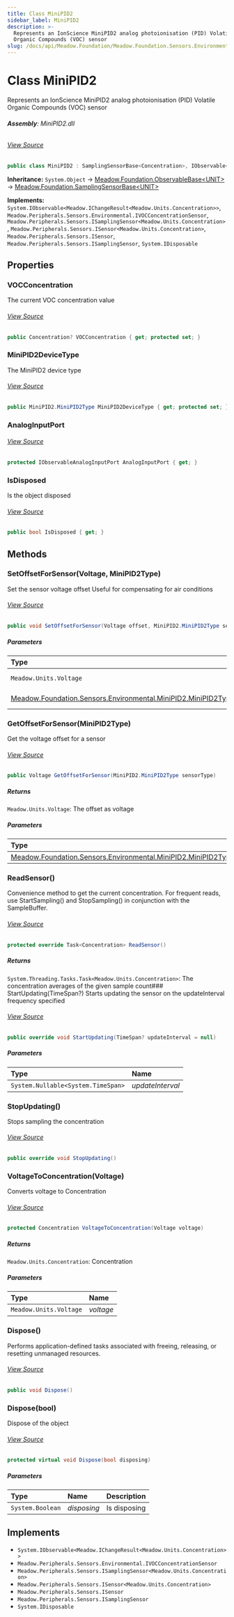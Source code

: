 ```yaml
---
title: Class MiniPID2
sidebar_label: MiniPID2
description: >-
  Represents an IonScience MiniPID2 analog photoionisation (PID) Volatile
  Organic Compounds (VOC) sensor
slug: /docs/api/Meadow.Foundation/Meadow.Foundation.Sensors.Environmental/MiniPID2
---
```

# Class MiniPID2
Represents an IonScience MiniPID2 analog photoionisation (PID) Volatile Organic Compounds (VOC) sensor

###### **Assembly**: MiniPID2.dll
###### [View Source](https://github.com/WildernessLabs/Meadow.Foundation.git/blob/develop/Source/Meadow.Foundation.Peripherals/Sensors.Environmental.MiniPID2/Driver/MiniPID2.Enums.cs#L3)
```csharp title="Declaration"
public class MiniPID2 : SamplingSensorBase<Concentration>, IObservable<IChangeResult<Concentration>>, IVOCConcentrationSensor, ISamplingSensor<Concentration>, ISensor<Concentration>, ISensor, ISamplingSensor, IDisposable
```
**Inheritance:** `System.Object` -> [Meadow.Foundation.ObservableBase&lt;UNIT&gt;](../Meadow.Foundation/ObservableBase`UNIT`) -> [Meadow.Foundation.SamplingSensorBase&lt;UNIT&gt;](../Meadow.Foundation/SamplingSensorBase`UNIT`)

**Implements:**  
`System.IObservable<Meadow.IChangeResult<Meadow.Units.Concentration>>`, `Meadow.Peripherals.Sensors.Environmental.IVOCConcentrationSensor`, `Meadow.Peripherals.Sensors.ISamplingSensor<Meadow.Units.Concentration>`, `Meadow.Peripherals.Sensors.ISensor<Meadow.Units.Concentration>`, `Meadow.Peripherals.Sensors.ISensor`, `Meadow.Peripherals.Sensors.ISamplingSensor`, `System.IDisposable`

## Properties
### VOCConcentration
The current VOC concentration value
###### [View Source](https://github.com/WildernessLabs/Meadow.Foundation.git/blob/develop/Source/Meadow.Foundation.Peripherals/Sensors.Environmental.MiniPID2/Driver/MiniPID2.cs#L17)
```csharp title="Declaration"
public Concentration? VOCConcentration { get; protected set; }
```
### MiniPID2DeviceType
The MiniPID2 device type
###### [View Source](https://github.com/WildernessLabs/Meadow.Foundation.git/blob/develop/Source/Meadow.Foundation.Peripherals/Sensors.Environmental.MiniPID2/Driver/MiniPID2.cs#L22)
```csharp title="Declaration"
public MiniPID2.MiniPID2Type MiniPID2DeviceType { get; protected set; }
```
### AnalogInputPort

###### [View Source](https://github.com/WildernessLabs/Meadow.Foundation.git/blob/develop/Source/Meadow.Foundation.Peripherals/Sensors.Environmental.MiniPID2/Driver/MiniPID2.cs#L27)
```csharp title="Declaration"
protected IObservableAnalogInputPort AnalogInputPort { get; }
```
### IsDisposed
Is the object disposed
###### [View Source](https://github.com/WildernessLabs/Meadow.Foundation.git/blob/develop/Source/Meadow.Foundation.Peripherals/Sensors.Environmental.MiniPID2/Driver/MiniPID2.cs#L32)
```csharp title="Declaration"
public bool IsDisposed { get; }
```
## Methods
### SetOffsetForSensor(Voltage, MiniPID2Type)
Set the sensor voltage offset 
Useful for compensating for air conditions
###### [View Source](https://github.com/WildernessLabs/Meadow.Foundation.git/blob/develop/Source/Meadow.Foundation.Peripherals/Sensors.Environmental.MiniPID2/Driver/MiniPID2.cs#L78)
```csharp title="Declaration"
public void SetOffsetForSensor(Voltage offset, MiniPID2.MiniPID2Type sensorType)
```

##### Parameters

| Type | Name | Description |
|:--- |:--- |:--- |
| `Meadow.Units.Voltage` | *offset* | Offset voltage |
| [Meadow.Foundation.Sensors.Environmental.MiniPID2.MiniPID2Type](../Meadow.Foundation.Sensors.Environmental/MiniPID2.MiniPID2Type) | *sensorType* | The sensor to change |

### GetOffsetForSensor(MiniPID2Type)
Get the voltage offset for a sensor
###### [View Source](https://github.com/WildernessLabs/Meadow.Foundation.git/blob/develop/Source/Meadow.Foundation.Peripherals/Sensors.Environmental.MiniPID2/Driver/MiniPID2.cs#L88)
```csharp title="Declaration"
public Voltage GetOffsetForSensor(MiniPID2.MiniPID2Type sensorType)
```

##### Returns

`Meadow.Units.Voltage`: The offset as voltage
##### Parameters

| Type | Name | Description |
|:--- |:--- |:--- |
| [Meadow.Foundation.Sensors.Environmental.MiniPID2.MiniPID2Type](../Meadow.Foundation.Sensors.Environmental/MiniPID2.MiniPID2Type) | *sensorType* | The sensor |

### ReadSensor()
Convenience method to get the current concentration. For frequent reads, use
StartSampling() and StopSampling() in conjunction with the SampleBuffer.
###### [View Source](https://github.com/WildernessLabs/Meadow.Foundation.git/blob/develop/Source/Meadow.Foundation.Peripherals/Sensors.Environmental.MiniPID2/Driver/MiniPID2.cs#L135)
```csharp title="Declaration"
protected override Task<Concentration> ReadSensor()
```

##### Returns

`System.Threading.Tasks.Task<Meadow.Units.Concentration>`: The concentration averages of the given sample count### StartUpdating(TimeSpan?)
Starts updating the sensor on the updateInterval frequency specified
###### [View Source](https://github.com/WildernessLabs/Meadow.Foundation.git/blob/develop/Source/Meadow.Foundation.Peripherals/Sensors.Environmental.MiniPID2/Driver/MiniPID2.cs#L146)
```csharp title="Declaration"
public override void StartUpdating(TimeSpan? updateInterval = null)
```

##### Parameters

| Type | Name |
|:--- |:--- |
| `System.Nullable<System.TimeSpan>` | *updateInterval* |

### StopUpdating()
Stops sampling the concentration
###### [View Source](https://github.com/WildernessLabs/Meadow.Foundation.git/blob/develop/Source/Meadow.Foundation.Peripherals/Sensors.Environmental.MiniPID2/Driver/MiniPID2.cs#L159)
```csharp title="Declaration"
public override void StopUpdating()
```
### VoltageToConcentration(Voltage)
Converts voltage to Concentration
###### [View Source](https://github.com/WildernessLabs/Meadow.Foundation.git/blob/develop/Source/Meadow.Foundation.Peripherals/Sensors.Environmental.MiniPID2/Driver/MiniPID2.cs#L174)
```csharp title="Declaration"
protected Concentration VoltageToConcentration(Voltage voltage)
```

##### Returns

`Meadow.Units.Concentration`: Concentration
##### Parameters

| Type | Name |
|:--- |:--- |
| `Meadow.Units.Voltage` | *voltage* |

### Dispose()
Performs application-defined tasks associated with freeing, releasing, or resetting unmanaged resources.
###### [View Source](https://github.com/WildernessLabs/Meadow.Foundation.git/blob/develop/Source/Meadow.Foundation.Peripherals/Sensors.Environmental.MiniPID2/Driver/MiniPID2.cs#L214)
```csharp title="Declaration"
public void Dispose()
```
### Dispose(bool)
Dispose of the object
###### [View Source](https://github.com/WildernessLabs/Meadow.Foundation.git/blob/develop/Source/Meadow.Foundation.Peripherals/Sensors.Environmental.MiniPID2/Driver/MiniPID2.cs#L224)
```csharp title="Declaration"
protected virtual void Dispose(bool disposing)
```

##### Parameters

| Type | Name | Description |
|:--- |:--- |:--- |
| `System.Boolean` | *disposing* | Is disposing |


## Implements

* `System.IObservable<Meadow.IChangeResult<Meadow.Units.Concentration>>`
* `Meadow.Peripherals.Sensors.Environmental.IVOCConcentrationSensor`
* `Meadow.Peripherals.Sensors.ISamplingSensor<Meadow.Units.Concentration>`
* `Meadow.Peripherals.Sensors.ISensor<Meadow.Units.Concentration>`
* `Meadow.Peripherals.Sensors.ISensor`
* `Meadow.Peripherals.Sensors.ISamplingSensor`
* `System.IDisposable`
